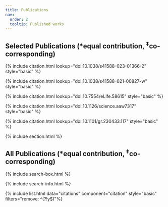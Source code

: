```yaml
---
title: Publications
nav:
  order: 2
  tooltip: Published works
---
```


## Selected Publications (<span>&#42;</span>equal contribution, <sup>‡</sup>co-corresponding)

{% include citation.html lookup="doi:10.1038/s41588-023-01366-2" style="basic" %}

{% include citation.html lookup="doi:10.1038/s41588-021-00827-w" style="basic" %}

{% include citation.html lookup="doi:10.7554/eLife.58615" style="basic" %}

{% include citation.html lookup="doi:10.1126/science.aaw7317" style="basic" %}

{% include citation.html lookup="doi:10.1101/gr.230433.117" style="basic" %}

{% include section.html %}

## All Publications (<span>&#42;</span>equal contribution, <sup>‡</sup>co-corresponding)

{% include search-box.html %}

{% include search-info.html %}

{% include list.html data="citations" component="citation" style="basic" filters="remove: ^(?!y$)"%}
